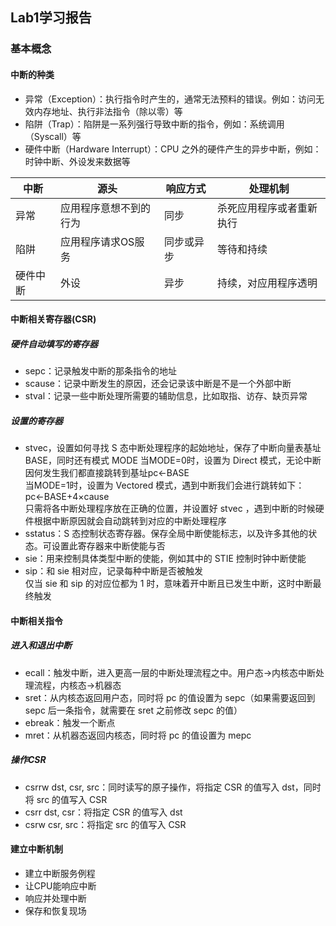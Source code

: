 ## Lab1学习报告

### 基本概念

#### 中断的种类
* 异常（Exception）：执行指令时产生的，通常无法预料的错误。例如：访问无效内存地址、执行非法指令（除以零）等
* 陷阱（Trap）：陷阱是一系列强行导致中断的指令，例如：系统调用（Syscall）等
* 硬件中断（Hardware Interrupt）：CPU 之外的硬件产生的异步中断，例如：时钟中断、外设发来数据等

|中断                 |源头                  |响应方式              |处理机制             |
|---------------------|---------------------|---------------------|---------------------|
|异常                 |应用程序意想不到的行为 |同步                  |杀死应用程序或者重新执行 |
|陷阱                 |应用程序请求OS服务     |同步或异步            |等待和持续          |
|硬件中断             | 外设                 |异步                  |持续，对应用程序透明 |

#### 中断相关寄存器(CSR)

##### 硬件自动填写的寄存器
* sepc：记录触发中断的那条指令的地址
* scause：记录中断发生的原因，还会记录该中断是不是一个外部中断
* stval：记录一些中断处理所需要的辅助信息，比如取指、访存、缺页异常
#####  设置的寄存器
* stvec，设置如何寻找 S 态中断处理程序的起始地址，保存了中断向量表基址 BASE，同时还有模式 MODE
当MODE=0时，设置为 Direct 模式，无论中断因何发生我们都直接跳转到基址pc←BASE   
当MODE=1时，设置为 Vectored 模式，遇到中断我们会进行跳转如下：pc←BASE+4×cause   
只需将各中断处理程序放在正确的位置，并设置好 stvec ，遇到中断的时候硬件根据中断原因就会自动跳转到对应的中断处理程序
* sstatus：S 态控制状态寄存器。保存全局中断使能标志，以及许多其他的状态。可设置此寄存器来中断使能与否
* sie：用来控制具体类型中断的使能，例如其中的 STIE 控制时钟中断使能   
* sip：和 sie 相对应，记录每种中断是否被触发   
仅当 sie 和 sip 的对应位都为 1 时，意味着开中断且已发生中断，这时中断最终触发

#### 中断相关指令

##### 进入和退出中断
* ecall：触发中断，进入更高一层的中断处理流程之中。用户态->内核态中断处理流程，内核态->机器态
* sret：从内核态返回用户态，同时将 pc 的值设置为 sepc（如果需要返回到 sepc 后一条指令，就需要在 sret 之前修改 sepc 的值）
* ebreak：触发一个断点
* mret：从机器态返回内核态，同时将 pc 的值设置为 mepc
##### 操作CSR
* csrrw dst, csr, src：同时读写的原子操作，将指定 CSR 的值写入 dst，同时将 src 的值写入 CSR
* csrr dst, csr：将指定 CSR 的值写入 dst
* csrw csr, src：将指定 src 的值写入 CSR


#### 建立中断机制
* 建立中断服务例程
* 让CPU能响应中断
* 响应并处理中断
* 保存和恢复现场

### 
